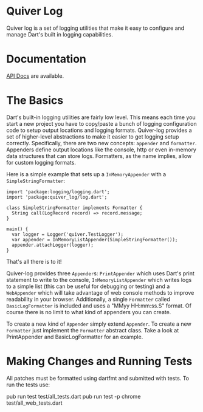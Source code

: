 Quiver Log
======

Quiver log is a set of logging utilities that make it easy to configure and
manage Dart's built in logging capabilities.

# Documentation
[API Docs](http://www.dartdocs.org/documentation/quiver_log/latest) are
available.

# The Basics

Dart's built-in logging utilities are fairly low level. This means each time you
start a new project you have to copy/paste a bunch of logging configuration
code to setup output locations and logging formats. Quiver-log provides a set of
higher-level abstractions to make it easier to get logging setup correctly.
Specifically, there are two new concepts: `appender` and `formatter`. Appenders
define output locations like the console, http or even in-memory data structures
that can store logs. Formatters, as the name implies, allow for custom logging
formats.

Here is a simple example that sets up a `InMemoryAppender` with a
`SimpleStringFormatter`:

```
import 'package:logging/logging.dart';
import 'package:quiver_log/log.dart';

class SimpleStringFormatter implements Formatter {
  String call(LogRecord record) => record.message;
}

main() {
  var logger = Logger('quiver.TestLogger');
  var appender = InMemoryListAppender(SimpleStringFormatter());
  appender.attachLogger(logger);
}
```

That's all there is to it!

Quiver-log provides three `Appender`s: `PrintAppender`
which uses Dart's print statement to write to the console, 
`InMemoryListAppender` which writes logs to a simple list (this can be useful for debugging or testing) and a `WebAppender` which will take advantage of web console methods to improve readability in your browser. Additionally, a single `Formatter` called
`BasicLogFormatter` is included and uses a "MMyy HH:mm:ss.S" format. Of course
there is no limit to what kind of appenders you can create.

To create a new kind of `Appender` simply extend `Appender`. To create a new
`Formatter` just implement the `Formatter` abstract class. Take a look at
PrintAppender and BasicLogFormatter for an example.

# Making Changes and Running Tests

All patches must be formatted using dartfmt and submitted with tests. To run the tests use:

pub run test test/all_tests.dart
pub run test -p chrome test/all_web_tests.dart